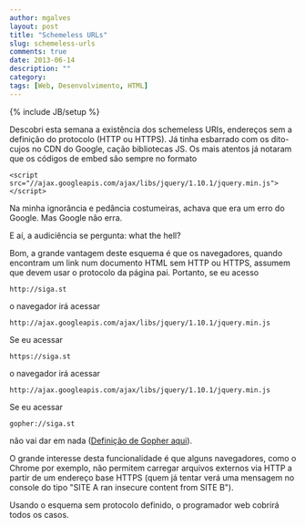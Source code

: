 ```yaml
---
author: mgalves
layout: post
title: "Schemeless URLs"
slug: schemeless-urls
comments: true
date: 2013-06-14
description: ""
category: 
tags: [Web, Desenvolvimento, HTML]
---
```

{% include JB/setup %}

Descobri esta semana a existência dos schemeless URIs, endereços sem a definição do protocolo (HTTP ou HTTPS). Já tinha esbarrado com os dito-cujos no CDN do Google, cação bibliotecas JS. Os mais atentos já notaram que os códigos de embed são sempre no formato

    <script src="//ajax.googleapis.com/ajax/libs/jquery/1.10.1/jquery.min.js"></script>

Na minha ignorância e pedância costumeiras, achava que era um erro do Google. Mas Google não erra.

E aí, a audiciência se pergunta: what the hell?

Bom, a grande vantagem deste esquema é que os navegadores, quando encontram um link num documento HTML sem HTTP ou HTTPS, assumem que devem usar o protocolo da página pai. Portanto, se eu acesso 

    http://siga.st

o navegador irá acessar 

    http://ajax.googleapis.com/ajax/libs/jquery/1.10.1/jquery.min.js 

Se eu acessar 

    https://siga.st

o navegador irá acessar 

    http://ajax.googleapis.com/ajax/libs/jquery/1.10.1/jquery.min.js 

Se eu acessar 

    gopher://siga.st

não vai dar em nada ([Definição de Gopher aqui](http://pt.wikipedia.org/wiki/Gopher)).

O grande interesse desta funcionalidade é que alguns navegadores, como o Chrome por exemplo, não permitem carregar arquivos externos via HTTP a partir de um endereço base HTTPS (quem já tentar verá uma mensagem no console do tipo "SITE A ran insecure content from SITE B"). 

Usando o esquema sem protocolo definido, o programador web cobrirá todos os casos.




